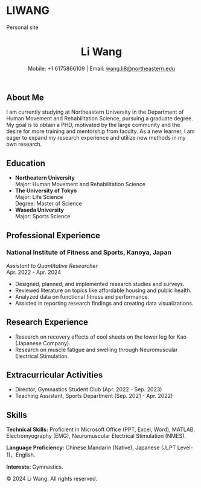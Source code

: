 # LIWANG
Personal site
<!DOCTYPE html>
<html lang="en">
<head>
    <meta charset="UTF-8">
    <meta name="viewport" content="width=device-width, initial-scale=1.0">
    <title>Li Wang's Portfolio</title>
    <link rel="stylesheet" href="styles.css">
</head>
<body>
    <header>
        <h1>Li Wang</h1>
        <p>Mobile: +1 6175866109 | Email: <a href="mailto:wang.li8@northeastern.edu">wang.li8@northeastern.edu</a></p>
    </header>

  <section id="about">
        <h2>About Me</h2>
        <p>I am currently studying at Northeastern University in the Department of Human Movement and Rehabilitation Science, pursuing a graduate degree. My goal is to obtain a PHD, motivated by the large community and the desire for more training and mentorship from faculty. As a new learner, I am eager to expand my research experience and utilize new methods in my own research.</p>
    </section>

   <section id="education">
        <h2>Education</h2>
        <ul>
           <li>
                <strong> Northeatern University</strong><br>
                Major: Human Movement and Rehabilitation Science
          </li>
            <li>
                <strong>The University of Tokyo</strong><br>
                Major: Life Science<br>
                Degree: Master of Science<br>
                </li>
            <li>
                <strong>Waseda University</strong><br>
                Major: Sports Science<br>
          </li>
        </ul>
    </section>

  <section id="experience">
        <h2>Professional Experience</h2>
        <h3>National Institute of Fitness and Sports, Kanoya, Japan</h3>
        <p><em>Assistant to Quantitative Researcher</em><br>
        Apr. 2022 - Apr. 2024</p>
        <ul>
            <li>Designed, planned, and implemented research studies and surveys.</li>
            <li>Reviewed literature on topics like affordable housing and public health.</li>
            <li>Analyzed data on functional fitness and performance.</li>
            <li>Assisted in reporting research findings and creating data visualizations.</li>
        </ul>

  
  </section>

  <section id="research">
        <h2>Research Experience</h2>
        <ul>
            <li>Research on recovery effects of cool sheets on the lower leg for Kao (Japanese Company).</li>
            <li>Research on muscle fatigue and swelling through Neuromuscular Electrical Stimulation.</li>
        </ul>
    </section>

  <section id="extracurricular">
        <h2>Extracurricular Activities</h2>
        <ul>
            <li>Director, Gymnastics Student Club (Apr. 2022 - Sep. 2023)</li>
            <li>Teaching Assistant, Sports Department (Sep. 2021 - Apr. 2022)</li>
        </ul>
    </section>

  <section id="skills">
        <h2>Skills</h2>
        <p><strong>Technical Skills:</strong> Proficient in Microsoft Office (PPT, Excel, Word),  MATLAB, Electromyography (EMG), Neuromuscular Electrical Stimulation (NMES).</p>
        <p><strong>Language Proficiency:</strong> Chinese Mandarin (Native), Japanese (JLPT Level-1)，English.</p>
        <p><strong>Interests:</strong> Gymnastics.</p>
    </section>

  <footer>
        <p>&copy; 2024 Li Wang. All rights reserved.</p>
    </footer>
</body>
</html>

